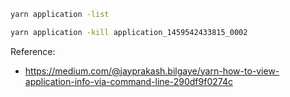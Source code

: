 
```sh
yarn application -list

yarn application -kill application_1459542433815_0002
```

Reference:
- https://medium.com/@jayprakash.bilgaye/yarn-how-to-view-application-info-via-command-line-290df9f0274c